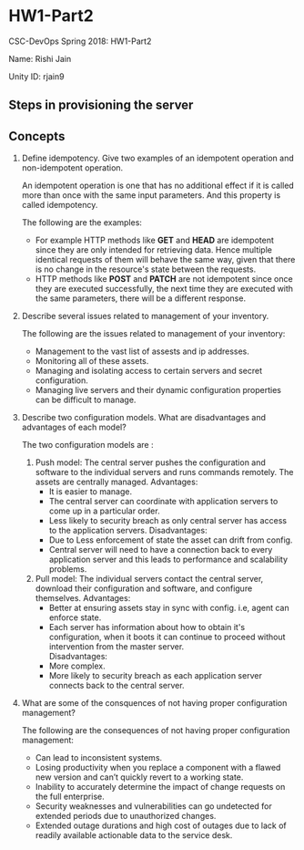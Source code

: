 # HW1-Part2
CSC-DevOps Spring 2018: HW1-Part2

Name: Rishi Jain

Unity ID: rjain9

## Steps in provisioning the server


## Concepts

1. Define idempotency. Give two examples of an idempotent operation and non-idempotent operation.

   An idempotent operation is one that has no additional effect if it is called more than once with the same input              parameters. And this property is called idempotency. 
   
   The following are the examples:
   * For example HTTP methods like **GET** and **HEAD** are idempotent since they are only intended for retrieving data.          Hence multiple identical requests of them will behave the same way, given that there is no change in the resource's          state between the requests.
   * HTTP methods like **POST** and **PATCH** are not idempotent since once they are executed successfully, the next time          they are executed with the same parameters, there will be a different response.

2. Describe several issues related to management of your inventory.
   
   The following are the issues related to management of your inventory:
   * Management to the vast list of assests and ip addresses.
   * Monitoring all of these assets.
   * Managing and isolating access to certain servers and secret configuration.
   * Managing live servers and their dynamic configuration properties can be difficult to manage.
   
3. Describe two configuration models. What are disadvantages and advantages of each model?

   The two configuration models are :
   1. Push model: The central server pushes the configuration and software to the individual servers and runs commands             remotely. The assets are centrally managed.
      Advantages:
      * It is easier to manage.
      * The central server can coordinate with application servers to come up in a particular order.
      * Less likely to security breach as only central server has access to the application servers.
      Disadvantages:
      * Due to Less enforcement of state the asset can drift from config.
      * Central server will need to have a connection back to every application server and this leads to performance and             scalability problems.
   2. Pull model: The individual servers contact the central server, download their configuration and software, and configure       themselves.
      Advantages:
      * Better at ensuring assets stay in sync with config. i.e, agent can enforce state.
      * Each server has information about how to obtain it's configuration, when it boots it can continue to proceed without         intervention from the master server.   
      Disadvantages:
      * More complex.
      * More likely to security breach as each application server connects back to the central server.

4. What are some of the consquences of not having proper configuration management?

   The following are the consequences of not having proper configuration management:
   * Can lead to inconsistent systems.
   * Losing productivity when you replace a component with a flawed new version and can’t quickly revert to a working state.
   * Inability to accurately determine the impact of change requests on the full enterprise.
   * Security weaknesses and vulnerabilities can go undetected for extended periods due to unauthorized changes.
   * Extended outage durations and high cost of outages due to lack of readily available actionable data to the service desk.
